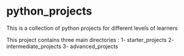 # python_projects
This is a collection of python projects for different levels of learners

This project contains three main directories :
1- starter_projects
2- intermediate_projects 
3- advanced_projects